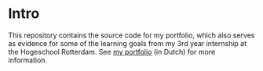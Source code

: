 # Intro

This repository contains the source code for my portfolio, which also serves as evidence for some of the learning goals from my 3rd year internship at the Hogeschool Rotterdam. See [my portfolio](https://tehnolz.github.io/Portfolio/) (in Dutch) for more information.